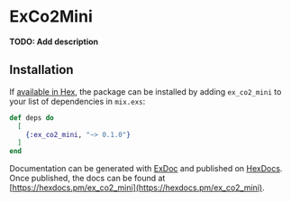 # ExCo2Mini

**TODO: Add description**

## Installation

If [available in Hex](https://hex.pm/docs/publish), the package can be installed
by adding `ex_co2_mini` to your list of dependencies in `mix.exs`:

```elixir
def deps do
  [
    {:ex_co2_mini, "~> 0.1.0"}
  ]
end
```

Documentation can be generated with [ExDoc](https://github.com/elixir-lang/ex_doc)
and published on [HexDocs](https://hexdocs.pm). Once published, the docs can
be found at [https://hexdocs.pm/ex_co2_mini](https://hexdocs.pm/ex_co2_mini).

